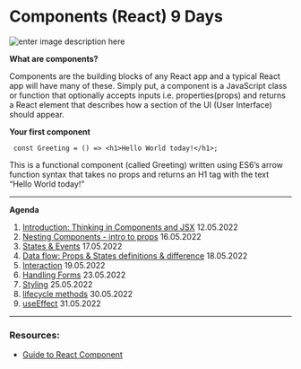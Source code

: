 # Components (React) 9 Days

![enter image description here](https://maksimivanov.com/static/4342f0b06151a8f35ef66bb20f7d4afa/a9e43/react_component_structure.png)

**What are components?**

Components are the building blocks of any React app and a typical React app will have many of these. Simply put, a component is a JavaScript class or function that optionally accepts inputs i.e. properties(props) and returns a React element that describes how a section of the UI (User Interface) should appear.

**Your first component**

```JS
 const Greeting = () => <h1>Hello World today!</h1>;
```

This is a functional component (called Greeting) written using ES6’s arrow function syntax that takes no props and returns an H1 tag with the text “Hello World today!”

---

**Agenda**

1.  [Introduction: Thinking in Components and JSX](https://github.com/FbW-E10/SPA-Lessons/tree/main/5-Component/1-Introduction:%20Thinking%20in%20Components%20and%20JSX) 12.05.2022
2.  [Nesting Components - intro to props](https://github.com/FbW-E10/SPA-Lessons/tree/main/5-Component/2-Props%20%26%20Nesting%20components) 16.05.2022
3.  [States & Events](https://github.com/FbW-E10/SPA-Lessons/tree/main/5-Component/3-State%20%26%20Events) 17.05.2022
4.  [Data flow: Props & States definitions & difference](https://github.com/FbW-E10/SPA-Lessons/tree/main/5-Component/4-Data%20flow:%20Props%20%26%20States%20definitions%20%26%20difference) 18.05.2022
5.  [Interaction](https://github.com/FbW-E10/SPA-Lessons/tree/main/5-Component/5-Interaction) 19.05.2022
6.  [Handling Forms](https://github.com/FbW-E10/SPA-Lessons/tree/main/5-Component/6-Handling%20forms) 23.05.2022
7.  [Styling](https://github.com/FbW-E10/SPA-Lessons/tree/main/5-Component/7-Styling) 25.05.2022
8.  [lifecycle methods](https://github.com/FbW-E10/SPA-Lessons/tree/main/5-Component/8-lifecycle%20methods%20(class%20based%20components)) 30.05.2022
9.  [useEffect](https://github.com/FbW-E10/SPA-Lessons/tree/main/5-Component/9-useEffect%20(functional%20component)) 31.05.2022

---

### Resources:

- [Guide to React Component](https://stackabuse.com/guide-to-react-component/)
